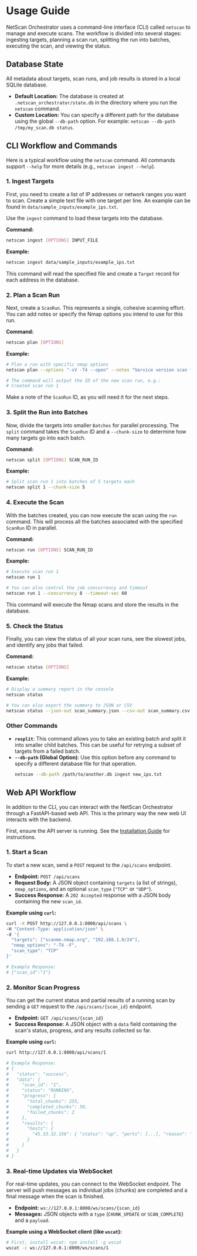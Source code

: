 # Usage Guide

NetScan Orchestrator uses a command-line interface (CLI) called `netscan` to manage and execute scans. The workflow is divided into several stages: ingesting targets, planning a scan run, splitting the run into batches, executing the scan, and viewing the status.

## Database State

All metadata about targets, scan runs, and job results is stored in a local SQLite database.

- **Default Location:** The database is created at `.netscan_orchestrator/state.db` in the directory where you run the `netscan` command.
- **Custom Location:** You can specify a different path for the database using the global `--db-path` option. For example: `netscan --db-path /tmp/my_scan.db status`.

## CLI Workflow and Commands

Here is a typical workflow using the `netscan` command. All commands support `--help` for more details (e.g., `netscan ingest --help`).

### 1. Ingest Targets

First, you need to create a list of IP addresses or network ranges you want to scan. Create a simple text file with one target per line. An example can be found in `data/sample_inputs/example_ips.txt`.

Use the `ingest` command to load these targets into the database.

**Command:**
```bash
netscan ingest [OPTIONS] INPUT_FILE
```

**Example:**
```bash
netscan ingest data/sample_inputs/example_ips.txt
```
This command will read the specified file and create a `Target` record for each address in the database.

### 2. Plan a Scan Run

Next, create a `ScanRun`. This represents a single, cohesive scanning effort. You can add notes or specify the Nmap options you intend to use for this run.

**Command:**
```bash
netscan plan [OPTIONS]
```

**Example:**
```bash
# Plan a run with specific nmap options
netscan plan --options "-sV -T4 --open" --notes "Service version scan for open ports."

# The command will output the ID of the new scan run, e.g.:
# Created scan run 1
```
Make a note of the `ScanRun` ID, as you will need it for the next steps.

### 3. Split the Run into Batches

Now, divide the targets into smaller `Batches` for parallel processing. The `split` command takes the `ScanRun` ID and a `--chunk-size` to determine how many targets go into each batch.

**Command:**
```bash
netscan split [OPTIONS] SCAN_RUN_ID
```

**Example:**
```bash
# Split scan run 1 into batches of 5 targets each
netscan split 1 --chunk-size 5
```

### 4. Execute the Scan

With the batches created, you can now execute the scan using the `run` command. This will process all the batches associated with the specified `ScanRun` ID in parallel.

**Command:**
```bash
netscan run [OPTIONS] SCAN_RUN_ID
```

**Example:**
```bash
# Execute scan run 1
netscan run 1

# You can also control the job concurrency and timeout
netscan run 1 --concurrency 8 --timeout-sec 60
```
This command will execute the Nmap scans and store the results in the database.

### 5. Check the Status

Finally, you can view the status of all your scan runs, see the slowest jobs, and identify any jobs that failed.

**Command:**
```bash
netscan status [OPTIONS]
```

**Example:**
```bash
# Display a summary report in the console
netscan status

# You can also export the summary to JSON or CSV
netscan status --json-out scan_summary.json --csv-out scan_summary.csv
```

### Other Commands

- **`resplit`**: This command allows you to take an existing batch and split it into smaller child batches. This can be useful for retrying a subset of targets from a failed batch.
- **`--db-path` (Global Option)**: Use this option before any command to specify a different database file for that operation.
  ```bash
  netscan --db-path /path/to/another.db ingest new_ips.txt
  ```

## Web API Workflow

In addition to the CLI, you can interact with the NetScan Orchestrator through a FastAPI-based web API. This is the primary way the new web UI interacts with the backend.

First, ensure the API server is running. See the [Installation Guide](INSTALLATION.md#running-the-web-api) for instructions.

### 1. Start a Scan

To start a new scan, send a `POST` request to the `/api/scans` endpoint.

-   **Endpoint:** `POST /api/scans`
-   **Request Body:** A JSON object containing `targets` (a list of strings), `nmap_options`, and an optional `scan_type` (`"TCP"` or `"UDP"`).
-   **Success Response:** A `202 Accepted` response with a JSON body containing the new `scan_id`.

**Example using `curl`:**
```bash
curl -X POST http://127.0.0.1:8000/api/scans \
-H "Content-Type: application/json" \
-d '{
  "targets": ["scanme.nmap.org", "192.168.1.0/24"],
  "nmap_options": "-T4 -F",
  "scan_type": "TCP"
}'

# Example Response:
# {"scan_id":"1"}
```

### 2. Monitor Scan Progress

You can get the current status and partial results of a running scan by sending a `GET` request to the `/api/scans/{scan_id}` endpoint.

-   **Endpoint:** `GET /api/scans/{scan_id}`
-   **Success Response:** A JSON object with a `data` field containing the scan's status, progress, and any results collected so far.

**Example using `curl`:**
```bash
curl http://127.0.0.1:8000/api/scans/1

# Example Response:
# {
#   "status": "success",
#   "data": {
#     "scan_id": "1",
#     "status": "RUNNING",
#     "progress": {
#       "total_chunks": 255,
#       "completed_chunks": 50,
#       "failed_chunks": 2
#     },
#     "results": {
#       "hosts": {
#         "45.33.32.156": { "status": "up", "ports": [...], "reason": "syn-ack" }
#       }
#     }
#   }
# }
```

### 3. Real-time Updates via WebSocket

For real-time updates, you can connect to the WebSocket endpoint. The server will push messages as individual jobs (chunks) are completed and a final message when the scan is finished.

-   **Endpoint:** `ws://127.0.0.1:8000/ws/scans/{scan_id}`
-   **Messages:** JSON objects with a `type` (`CHUNK_UPDATE` or `SCAN_COMPLETE`) and a `payload`.

**Example using a WebSocket client (like `wscat`):**
```bash
# First, install wscat: npm install -g wscat
wscat -c ws://127.0.0.1:8000/ws/scans/1
```
